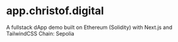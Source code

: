 # app.christof.digital

A fullstack dApp demo built on Ethereum (Solidity) with Next.js and TailwindCSS
Chain: Sepolia
